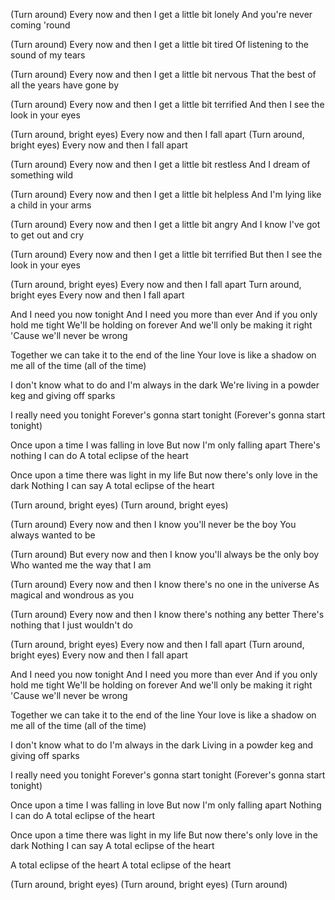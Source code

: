 
(Turn around)
Every now and then
I get a little bit lonely
And you're never coming 'round

(Turn around)
Every now and then
I get a little bit tired
Of listening to the sound of my tears

(Turn around)
Every now and then
I get a little bit nervous
That the best of all the years have gone by

(Turn around)
Every now and then
I get a little bit terrified
And then I see the look in your eyes

(Turn around, bright eyes)
Every now and then I fall apart
(Turn around, bright eyes)
Every now and then
I fall apart

(Turn around)
Every now and then
I get a little bit restless
And I dream of something wild

(Turn around)
Every now and then
I get a little bit helpless
And I'm lying like a child in your arms

(Turn around)
Every now and then
I get a little bit angry
And I know I've got to get out and cry

(Turn around)
Every now and then
I get a little bit terrified
But then I see the look in your eyes

(Turn around, bright eyes)
Every now and then
I fall apart
Turn around, bright eyes
Every now and then
I fall apart

And I need you now tonight
And I need you more than ever
And if you only hold me tight
We'll be holding on forever
And we'll only be making it right
'Cause we'll never be wrong

Together we can take it to the end of the line
Your love is like a shadow on me all of the time (all of the time)

I don't know what to do and I'm always in the dark
We're living in a powder keg and giving off sparks

I really need you tonight
Forever's gonna start tonight
(Forever's gonna start tonight)

Once upon a time I was falling in love
But now I'm only falling apart
There's nothing I can do
A total eclipse of the heart

Once upon a time there was light in my life
But now there's only love in the dark
Nothing I can say
A total eclipse of the heart

(Turn around, bright eyes)
(Turn around, bright eyes)

(Turn around)
Every now and then
I know you'll never be the boy
You always wanted to be

(Turn around)
But every now and then
I know you'll always be the only boy
Who wanted me the way that I am

(Turn around)
Every now and then
I know there's no one in the universe
As magical and wondrous as you

(Turn around)
Every now and then
I know there's nothing any better
There's nothing that I just wouldn't do

(Turn around, bright eyes)
Every now and then I fall apart
(Turn around, bright eyes)
Every now and then I fall apart

And I need you now tonight
And I need you more than ever
And if you only hold me tight
We'll be holding on forever
And we'll only be making it right
'Cause we'll never be wrong

Together we can take it to the end of the line
Your love is like a shadow on me all of the time (all of the time)

I don't know what to do
I'm always in the dark
Living in a powder keg and giving off sparks

I really need you tonight
Forever's gonna start tonight
(Forever's gonna start tonight)

Once upon a time I was falling in love
But now I'm only falling apart
Nothing I can do
A total eclipse of the heart

Once upon a time there was light in my life
But now there's only love in the dark
Nothing I can say
A total eclipse of the heart

A total eclipse of the heart
A total eclipse of the heart

(Turn around, bright eyes)
(Turn around, bright eyes)
(Turn around) 
